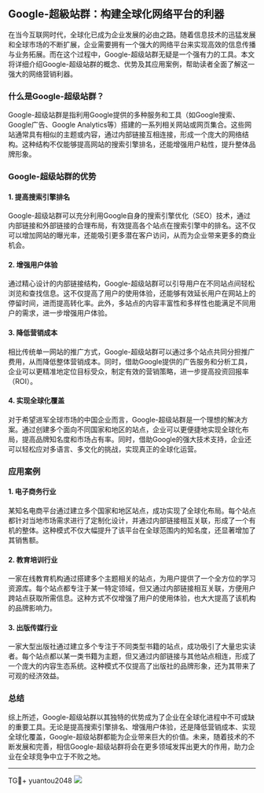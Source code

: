 ## Google-超級站群：构建全球化网络平台的利器

在当今互联网时代，全球化已成为企业发展的必由之路。随着信息技术的迅猛发展和全球市场的不断扩展，企业需要拥有一个强大的网络平台来实现高效的信息传播与业务拓展。而在这个过程中，Google-超级站群无疑是一个强有力的工具。本文将详细介绍Google-超级站群的概念、优势及其应用案例，帮助读者全面了解这一强大的网络营销利器。

### 什么是Google-超级站群？

Google-超级站群是指利用Google提供的多种服务和工具（如Google搜索、Google广告、Google Analytics等）搭建的一系列相关网站或网页集合。这些网站通常具有相似的主题或内容，通过内部链接互相连接，形成一个庞大的网络结构。这种结构不仅能够提高网站的搜索引擎排名，还能增强用户粘性，提升整体品牌形象。

### Google-超级站群的优势

#### 1. 提高搜索引擎排名

Google-超级站群可以充分利用Google自身的搜索引擎优化（SEO）技术，通过内部链接和外部链接的合理布局，有效提高各个站点在搜索引擎中的排名。这不仅可以增加网站的曝光率，还能吸引更多潜在客户访问，从而为企业带来更多的商业机会。

#### 2. 增强用户体验

通过精心设计的内部链接结构，Google-超级站群可以引导用户在不同站点间轻松浏览和查找信息。这不仅提高了用户的使用体验，还能够有效延长用户在网站上的停留时间，进而提高转化率。此外，多站点的内容丰富性和多样性也能满足不同用户的需求，进一步增强用户体验。

#### 3. 降低营销成本

相比传统单一网站的推广方式，Google-超级站群可以通过多个站点共同分担推广费用，从而降低整体营销成本。同时，借助Google提供的广告服务和分析工具，企业可以更精准地定位目标受众，制定有效的营销策略，进一步提高投资回报率（ROI）。

#### 4. 实现全球化覆盖

对于希望进军全球市场的中国企业而言，Google-超级站群是一个理想的解决方案。通过创建多个面向不同国家和地区的站点，企业可以更便捷地实现全球化布局，提高品牌知名度和市场占有率。同时，借助Google的强大技术支持，企业还可以轻松应对多语言、多文化的挑战，实现真正的全球化运营。

### 应用案例

#### 1. 电子商务行业

某知名电商平台通过建立多个国家和地区站点，成功实现了全球化布局。每个站点都针对当地市场需求进行了定制化设计，并通过内部链接相互关联，形成了一个有机的整体。这种模式不仅大幅提升了该平台在全球范围内的知名度，还显著增加了其销售额。

#### 2. 教育培训行业

一家在线教育机构通过搭建多个主题相关的站点，为用户提供了一个全方位的学习资源库。每个站点都专注于某一特定领域，但又通过内部链接相互关联，方便用户跨站点获取所需信息。这种方式不仅增强了用户的使用体验，也大大提高了该机构的品牌影响力。

#### 3. 出版传媒行业

一家大型出版社通过建立多个专注于不同类型书籍的站点，成功吸引了大量忠实读者。每个站点都以某一类书籍为主题，但又通过内部链接与其他站点相连，形成了一个庞大的内容生态系统。这种模式不仅提高了出版社的品牌形象，还为其带来了可观的经济效益。

### 总结

综上所述，Google-超级站群以其独特的优势成为了企业在全球化进程中不可或缺的重要工具。无论是提高搜索引擎排名、增强用户体验，还是降低营销成本、实现全球化覆盖，Google-超级站群都能为企业带来巨大的价值。未来，随着技术的不断发展和完善，相信Google-超级站群将会在更多领域发挥出更大的作用，助力企业在全球竞争中立于不败之地。

---

TG💪+ yuantou2048  ![](https://github.com/user-attachments/assets/42a5a4a5-fea9-4a1d-8aa0-73e57e430cca)